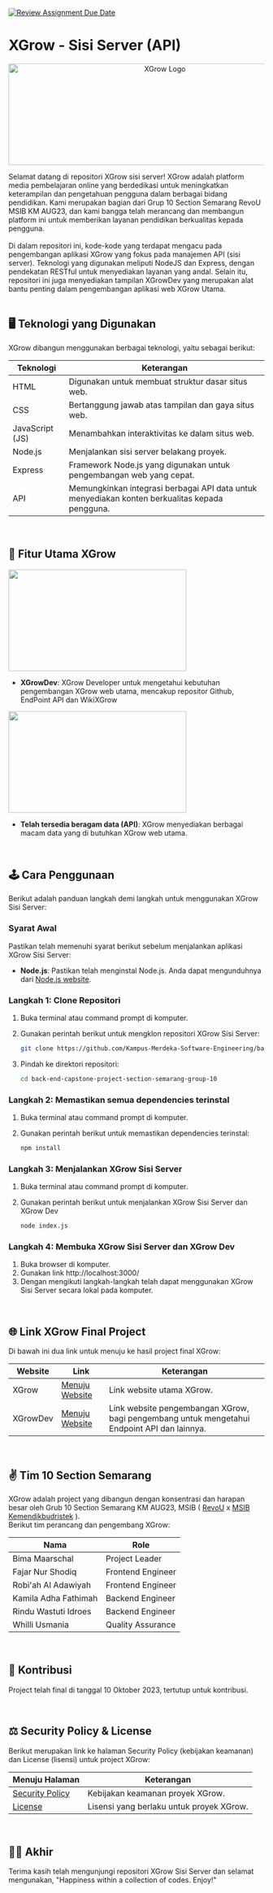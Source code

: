 [![Review Assignment Due Date](https://classroom.github.com/assets/deadline-readme-button-24ddc0f5d75046c5622901739e7c5dd533143b0c8e959d652212380cedb1ea36.svg)](https://classroom.github.com/a/0wBSnje4)

# XGrow - Sisi Server (API)
<p align="center">
  <img src="https://kampus-merdeka-software-engineering.github.io/front-end-capstone-project-section-semarang-group-10/assets/img/logo.gif" alt="XGrow Logo" width="600px" height="200px">
</p>
Selamat datang di repositori XGrow sisi server! XGrow adalah platform media pembelajaran online yang berdedikasi untuk meningkatkan keterampilan dan pengetahuan pengguna dalam berbagai bidang pendidikan. Kami merupakan bagian dari Grup 10 Section Semarang RevoU MSIB KM AUG23, dan kami bangga telah merancang dan membangun platform ini untuk memberikan layanan pendidikan berkualitas kepada pengguna.
<br><br>
Di dalam repositori ini, kode-kode yang terdapat mengacu pada pengembangan aplikasi XGrow yang fokus pada manajemen API (sisi server). Teknologi yang digunakan meliputi NodeJS dan Express, dengan pendekatan RESTful untuk menyediakan layanan yang andal. Selain itu, repositori ini juga menyediakan tampilan XGrowDev yang merupakan alat bantu penting dalam pengembangan aplikasi web XGrow Utama.
<br><br>

## 🖥 Teknologi yang Digunakan
XGrow dibangun menggunakan berbagai teknologi, yaitu sebagai berikut:

| Teknologi         | Keterangan                                                                                      |
|-------------------|-------------------------------------------------------------------------------------------------|
| HTML              | Digunakan untuk membuat struktur dasar situs web.                                               |
| CSS               | Bertanggung jawab atas tampilan dan gaya situs web.                                             |
| JavaScript (JS)   | Menambahkan interaktivitas ke dalam situs web.                                                  |
| Node.js           | Menjalankan sisi server belakang proyek.                                                        |
| Express           | Framework Node.js yang digunakan untuk pengembangan web yang cepat.                             |
| API               | Memungkinkan integrasi berbagai API data untuk menyediakan konten berkualitas kepada pengguna.  |

<br>

## 🎁 Fitur Utama XGrow

<img src="https://kampus-merdeka-software-engineering.github.io/front-end-capstone-project-section-semarang-group-10/assets/img-readme/1sv.jpg" width="350px" height="200px" align="center" />

- **XGrowDev**: XGrow Developer untuk mengetahui kebutuhan pengembangan XGrow web utama, mencakup repositor Github, EndPoint API dan WikiXGrow

<img src="https://kampus-merdeka-software-engineering.github.io/front-end-capstone-project-section-semarang-group-10/assets/img-readme/2sv.jpg" width="350px" height="200px" align="center" />

- **Telah tersedia beragam data (API)**: XGrow menyediakan berbagai macam data yang di butuhkan XGrow web utama.

<br>

## 🕹 Cara Penggunaan

Berikut adalah panduan langkah demi langkah untuk menggunakan XGrow Sisi Server:

### Syarat Awal

Pastikan telah memenuhi syarat berikut sebelum menjalankan aplikasi XGrow Sisi Server:
- **Node.js**: Pastikan telah menginstal Node.js. Anda dapat mengunduhnya dari [Node.js website](https://nodejs.org/).

### Langkah 1: Clone Repositori

1. Buka terminal atau command prompt di komputer.
2. Gunakan perintah berikut untuk mengklon repositori XGrow Sisi Server:

   ```bash
   git clone https://github.com/Kampus-Merdeka-Software-Engineering/back-end-capstone-project-section-semarang-group-10.git
   
3. Pindah ke direktori repositori:

   ```bash
   cd back-end-capstone-project-section-semarang-group-10
   
### Langkah 2: Memastikan semua dependencies terinstal

1. Buka terminal atau command prompt di komputer.
2. Gunakan perintah berikut untuk memastikan dependencies terinstal:

   ```bash
   npm install
   
### Langkah 3: Menjalankan XGrow Sisi Server

1. Buka terminal atau command prompt di komputer.
2. Gunakan perintah berikut untuk menjalankan XGrow Sisi Server dan XGrow Dev

   ```bash
   node index.js

### Langkah 4: Membuka XGrow Sisi Server dan XGrow Dev

1. Buka browser di komputer.
2. Gunakan link http://localhost:3000/
3. Dengan mengikuti langkah-langkah telah dapat menggunakan XGrow Sisi Server secara lokal pada komputer.

<br>

## 🌐 Link XGrow Final Project

Di bawah ini dua link untuk menuju ke hasil project final XGrow:

| Website              | Link                                               | Keterangan                                                                            |
|----------------------|----------------------------------------------------|---------------------------------------------------------------------------------------|
| XGrow                | [Menuju Website](https://kampus-merdeka-software-engineering.github.io/front-end-capstone-project-section-semarang-group-10/) | Link website utama XGrow.|
| XGrowDev             | [Menuju Website](https://back-end-capstone-project-section-semarang-group-10.bimamaarschal.repl.co/)| Link website pengembangan XGrow, bagi pengembang untuk mengetahui Endpoint API dan lainnya.|

<br>

## ✌ Tim 10 Section Semarang
XGrow adalah project yang dibangun dengan konsentrasi dan harapan besar oleh Grub 10 Section Semarang KM AUG23, MSIB ( [RevoU](https://revou.co/) x [MSIB Kemendikbudristek](https://www.kemdikbud.go.id/) ). 
<br> Berikut tim perancang dan pengembang XGrow:

| Nama                   | Role                      |
|------------------------|---------------------------|
| Bima Maarschal         | Project Leader            |
| Fajar Nur Shodiq       | Frontend Engineer         |
| Robi'ah Al Adawiyah    | Frontend Engineer         |
| Kamila Adha Fathimah   | Backend Engineer          |
| Rindu Wastuti Idroes   | Backend Engineer          |
| Whilli Usmania         | Quality Assurance         |

<br>

## 🙌 Kontribusi
Project telah final di tanggal 10 Oktober 2023, tertutup untuk kontribusi.

<br>

## ⚖ Security Policy & License

Berikut merupakan link ke halaman Security Policy (kebijakan keamanan) dan License (lisensi) untuk project XGrow:

| Menuju Halaman                                           | Keterangan                                   |
|------------------------------------------------------|----------------------------------------------|
| [Security Policy](https://github.com/Kampus-Merdeka-Software-Engineering/back-end-capstone-project-section-semarang-group-10/security/policy) | Kebijakan keamanan proyek XGrow.            |
| [License](https://github.com/Kampus-Merdeka-Software-Engineering/back-end-capstone-project-section-semarang-group-10/blob/main/LICENSE)           | Lisensi yang berlaku untuk proyek XGrow.    |

<br>

## 🐱‍🏍 Akhir
Terima kasih telah mengunjungi repositori XGrow Sisi Server dan selamat mengunakan, "Happiness within a collection of codes. Enjoy!"
